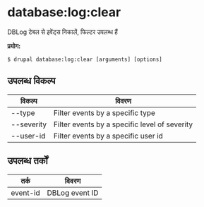 # database:log:clear
DBLog टेबल से इवेंट्स निकालें, फिल्टर उपलब्ध हैं

**प्रयोग:**
```
$ drupal database:log:clear [arguments] [options] 
```

## उपलब्ध विकल्प
विकल्प | विवरण
-------|-------------
--type | Filter events by a specific type
--severity | Filter events by a specific level of severity
--user-id | Filter events by a specific user id

## उपलब्ध तर्कों
तर्क | विवरण
---------|-------------
event-id | DBLog event ID
